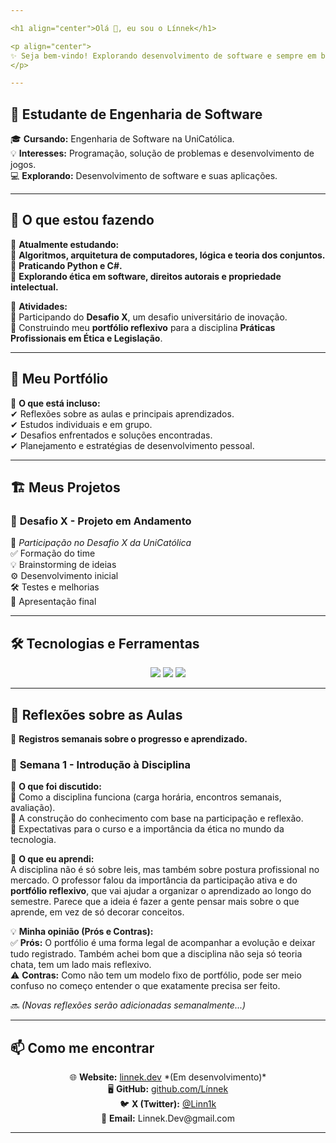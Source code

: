 ```yaml
---

<h1 align="center">Olá 👋, eu sou o Línnek</h1>

<p align="center">
✨ Seja bem-vindo! Explorando desenvolvimento de software e sempre em busca de novos desafios. 🚀
</p>

---
```


## 🚀 **Estudante de Engenharia de Software**  

🎓 **Cursando:** Engenharia de Software na UniCatólica.  
💡 **Interesses:** Programação, solução de problemas e desenvolvimento de jogos.  
💻 **Explorando:** Desenvolvimento de software e suas aplicações.  

---

## 📌 O que estou fazendo  
📖 **Atualmente estudando:**  
🔹 **Algoritmos, arquitetura de computadores, lógica e teoria dos conjuntos.**  
🔹 **Praticando Python e C#.**  
🔹 **Explorando ética em software, direitos autorais e propriedade intelectual.**  

🚀 **Atividades:**  
🔸 Participando do **Desafio X**, um desafio universitário de inovação.  
🔸 Construindo meu **portfólio reflexivo** para a disciplina **Práticas Profissionais em Ética e Legislação**.  

---

## 📂 Meu Portfólio  
📁 **O que está incluso:**  
✔ Reflexões sobre as aulas e principais aprendizados.  
✔ Estudos individuais e em grupo.  
✔ Desafios enfrentados e soluções encontradas.  
✔ Planejamento e estratégias de desenvolvimento pessoal.  

---

## 🏗️ Meus Projetos  
### 🎯 **Desafio X - Projeto em Andamento**  
📌 *Participação no Desafio X da UniCatólica*  
✅ Formação do time  
💡 Brainstorming de ideias  
⚙️ Desenvolvimento inicial  
🛠️ Testes e melhorias  
📢 Apresentação final  

---

## 🛠️ Tecnologias e Ferramentas  
<p align="center">
  <img src="https://img.shields.io/badge/Python-3776AB?style=for-the-badge&logo=python&logoColor=white" />
  <img src="https://img.shields.io/badge/C%23-239120?style=for-the-badge&logo=csharp&logoColor=white" />
  <img src="https://img.shields.io/badge/Unity-100000?style=for-the-badge&logo=unity&logoColor=white" />
</p>

---

## 📅 Reflexões sobre as Aulas  
💭 **Registros semanais sobre o progresso e aprendizado.**  

### 📅 **Semana 1 - Introdução à Disciplina**  
📌 **O que foi discutido:**  
📝 Como a disciplina funciona (carga horária, encontros semanais, avaliação).  
📝 A construção do conhecimento com base na participação e reflexão.  
📝 Expectativas para o curso e a importância da ética no mundo da tecnologia.  

📖 **O que eu aprendi:**  
A disciplina não é só sobre leis, mas também sobre postura profissional no mercado. O professor falou da importância da participação ativa e do **portfólio reflexivo**, que vai ajudar a organizar o aprendizado ao longo do semestre. Parece que a ideia é fazer a gente pensar mais sobre o que aprende, em vez de só decorar conceitos.  

💡 **Minha opinião (Prós e Contras):**  
✅ **Prós:** O portfólio é uma forma legal de acompanhar a evolução e deixar tudo registrado. Também achei bom que a disciplina não seja só teoria chata, tem um lado mais reflexivo.  
⚠️ **Contras:** Como não tem um modelo fixo de portfólio, pode ser meio confuso no começo entender o que exatamente precisa ser feito.  

🔜 *(Novas reflexões serão adicionadas semanalmente...)*  

---

## 📫 Como me encontrar  
<p align="center">
  🌐 <strong>Website:</strong> <a href="https://linnek.dev">linnek.dev</a> *(Em desenvolvimento)* <br>
  🖥️ <strong>GitHub:</strong> <a href="https://github.com/Línnek">github.com/Línnek</a> <br>
  🐦 <strong>X (Twitter):</strong> <a href="https://x.com/Linn1k">@Linn1k</a> <br>
  📩 <strong>Email:</strong> Linnek.Dev@gmail.com <br>
</p>

---
